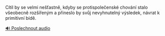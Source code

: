 
Cítil by se velmi nešťastně, kdyby se protispolečenské chování stalo všeobecně rozšířeným a přineslo by svůj nevyhnutelný výsledek, návrat k primitivní bídě.

[🔊 Poslechnout audio](/data/7-paragraphs/audio/chapter_37/para_008-Ctil-by-se-velmi-neastn-kdyby-se-protispolee.mp3)
